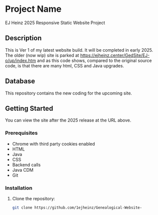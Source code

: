 # Project Name
EJ Heinz 2025 Responsive Static Website Project

## Description
This is Ver 1 of my latest website build. It will be completed in early 2025. The older (now wip) site is parked at https://ejheinz.center/GedSite/EJ-o/up/index.htm and as this code shows, compared to the original source code, is that there are many html, CSS and Java upgrades. 

## Database
This repository contains the new coding for the upcoming site.

## Getting Started
 You can view the site after the 2025 release at the URL above.
 
### Prerequisites
- Chrome with third party cookies enabled
- HTML
- Java
- CSS
- Backend calls
- Java CDM
- Git

### Installation
1. Clone the repository:
   ```sh 
   git clone https://github.com/1ejheinz/Genealogical-Website-
